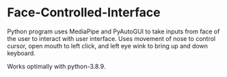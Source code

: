 # Face-Controlled-Interface
Python program uses MediaPipe and PyAutoGUI to take inputs from face of the user to interact with user interface.
Uses movement of nose to control cursor, open mouth to left click, and left eye wink to bring up and down keyboard.

Works optimally with python-3.8.9.
